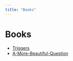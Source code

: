 ```yaml
---
title: "Books"
---
```


# Books

- [Triggers](books/Triggers.md)
- [A-More-Beautiful-Question](books/A-More-Beautiful-Question.md)

